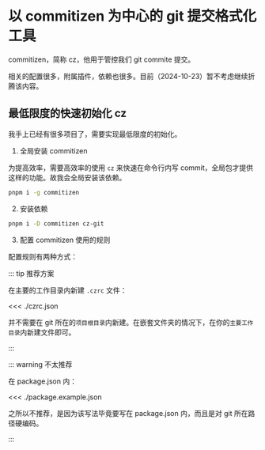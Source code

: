# 以 commitizen 为中心的 git 提交格式化工具

commitizen，简称 cz，他用于管控我们 git commite 提交。

相关的配置很多，附属插件，依赖也很多。目前（2024-10-23）暂不考虑继续折腾该内容。

## 最低限度的快速初始化 cz

我手上已经有很多项目了，需要实现最低限度的初始化。

1. 全局安装 commitizen

为提高效率，需要高效率的使用 `cz` 来快速在命令行内写 commit，全局包才提供这样的功能。故我会全局安装该依赖。

```bash
pnpm i -g commitizen
```

2. 安装依赖

```bash
pnpm i -D commitizen cz-git
```

3. 配置 commitizen 使用的规则

配置规则有两种方式：

::: tip 推荐方案

在主要的工作目录内新建 `.czrc` 文件：

<<< ./czrc.json

并不需要在 git 所在的`项目根目录`内新建。在嵌套文件夹的情况下，在你的`主要工作目录`内新建文件即可。

:::

::: warning 不太推荐

在 package.json 内：

<<< ./package.example.json

之所以不推荐，是因为该写法毕竟要写在 package.json 内，而且是对 git 所在路径硬编码。

:::

